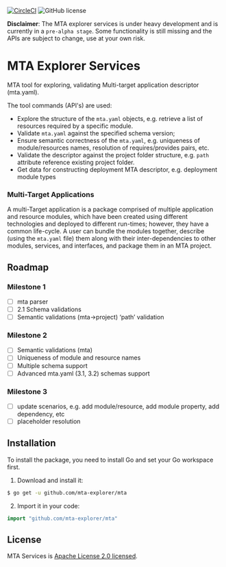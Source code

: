 [![CircleCI](https://circleci.com/gh/SAP/cloud-mta-build-tool.svg?style=svg&circle-token=ecedd1dce3592adcd72ee4c61481972c32dcfad7)](https://circleci.com/gh/SAP/cloud-mta-build-tool)
![GitHub license](https://img.shields.io/badge/license-Apache_2.0-blue.svg)


<b>Disclaimer</b>: The MTA explorer services is under heavy development and is currently in a `pre-alpha stage`.
                   Some functionality is still missing and the APIs are subject to change, use at your own risk.
                   
# MTA Explorer Services

MTA tool for exploring, validating Multi-target application descriptor (mta.yaml).

The tool commands (API's) are used:

   - Explore the structure of the `mta.yaml` objects, e.g. retrieve a list of resources required by a specific module.
   - Validate `mta.yaml` against the specified schema version;
   - Ensure semantic correctness of the `mta.yaml`, e.g. uniqueness of module/resources names, resolution of requires/provides pairs, etc.
   - Validate the descriptor against the project folder structure, e.g. `path` attribute reference existing project folder.
   - Get data for constructing deployment MTA descriptor, e.g. deployment module types
   

### Multi-Target Applications

A multi-Target application is a package comprised of multiple application and resource modules, 
which have been created using different technologies and deployed to different run-times; however, they have a common life-cycle. 
A user can bundle the modules together, describe (using the `mta.yaml` file) them along with their inter-dependencies to other modules, 
services, and interfaces, and package them in an MTA project.
 
## Roadmap 

### Milestone 1 
 
 - [ ] mta parser 
 - [ ] 2.1 Schema validations 
 - [ ] Semantic validations (mta->project)
‘path’ validation
 
### Milestone 2
 
- [ ] Semantic validations (mta)
- [ ] Uniqueness of module and resource names
- [ ] Multiple schema support
- [ ] Advanced mta.yaml (3.1, 3.2) schemas support
 
### Milestone 3
- [ ] update scenarios, e.g. add module/resource, add module property, add dependency, etc
- [ ] placeholder resolution

## Installation

To install the package, you need to install Go and set your Go workspace first.

1. Download and install it:

```sh
$ go get -u github.com/mta-explorer/mta
```

2. Import it in your code:

```go
import "github.com/mta-explorer/mta"
```

 ## License
 
 MTA Services is [Apache License 2.0 licensed](./LICENSE).
